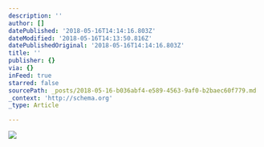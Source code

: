 ```yaml
---
description: ''
author: []
datePublished: '2018-05-16T14:14:16.803Z'
dateModified: '2018-05-16T14:13:50.816Z'
datePublishedOriginal: '2018-05-16T14:14:16.803Z'
title: ''
publisher: {}
via: {}
inFeed: true
starred: false
sourcePath: _posts/2018-05-16-b036abf4-e589-4563-9af0-b2baec60f779.md
_context: 'http://schema.org'
_type: Article

---
```

![](https://the-grid-user-content.s3-us-west-2.amazonaws.com/ce093576-eb7f-49ee-be65-9fa47d706d5b.jpg)